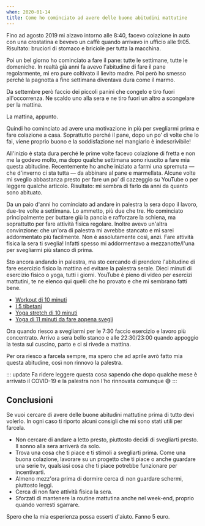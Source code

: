 ```yaml
---
when: 2020-01-14
title: Come ho cominciato ad avere delle buone abitudini mattutine
---
```


Fino ad agosto 2019 mi alzavo intorno alle 8:40, facevo colazione in auto con una crostatina e bevevo un caffè quando arrivavo in ufficio alle 9:05. Risultato: bruciori di stomaco e briciole per tutta la macchina.

Poi un bel giorno ho cominciato a fare il pane: tutte le settimane, tutte le domeniche. In realtà già anni fa avevo l'abitudine di fare il pane regolarmente, mi ero pure coltivato il lievito madre. Poi però ho smesso perché la pagnotta a fine settimana diventava dura come il marmo.

Da settembre però faccio dei piccoli panini che congelo e tiro fuori all'occorrenza. Ne scaldo uno alla sera e ne tiro fuori un altro a scongelare per la mattina.

La mattina, appunto.

Quindi ho cominciato ad avere una motivazione in più per svegliarmi prima e fare colazione a casa. Soprattutto perché il pane, dopo un po’ di volte che lo fai, viene proprio buono e la soddisfazione nel mangiarlo è indescrivibile!

All'inizio è stata dura perché le prime volte facevo colazione di fretta e non me la godevo molto, ma dopo qualche settimana sono riuscito a fare mia questa abitudine. Recentemente ho anche iniziato a farmi una spremuta — che d'inverno ci sta tutta — da abbinare al pane e marmellata. Alcune volte mi sveglio abbastanza presto per fare un po’ di cazzeggio su YouTube o per leggere qualche articolo. Risultato: mi sembra di farlo da anni da quanto sono abituato.

Da un paio d'anni ho cominciato ad andare in palestra la sera dopo il lavoro, due-tre volte a settimana. Lo ammetto, più due che tre. Ho cominciato principalmente per buttare giù la pancia e rafforzare la schiena, ma soprattutto per fare attività fisica regolare.
Inoltre avevo un'altra convinzione: che un'ora di palestra mi avrebbe stancato e mi sarei addormentato più facilmente. Non è assolutamente così, anzi. Fare attività fisica la sera ti sveglia! Infatti spesso mi addormentavo a mezzanotte/l'una per svegliarmi più stanco di prima.

Sto ancora andando in palestra, ma sto cercando di prendere l'abitudine di fare esercizio fisico la mattina ed evitare la palestra serale. Dieci minuti di esercizio fisico o yoga, tutti i giorni.
YouTube è pieno di video per esercizi mattutini, te ne elenco qui quelli che ho provato e che mi sembrano fatti bene.

- [Workout di 10 minuti](https://www.youtube.com/watch?v=3sEeVJEXTfY)
- [I 5 tibetani](https://www.youtube.com/watch?v=3sEeVJEXTfY)
- [Yoga stretch di 10 minuti](https://www.youtube.com/watch?v=3sEeVJEXTfY)
- [Yoga di 11 minuti da fare appena svegli](https://www.youtube.com/watch?v=3sEeVJEXTfY)

Ora quando riesco a svegliarmi per le 7:30 faccio esercizio e lavoro più concentrato. Arrivo a sera bello stanco e alle 22:30/23:00 quando appoggio la testa sul cuscino, parto e ci si rivede a mattina.

Per ora riesco a farcela sempre, ma spero che ad aprile avrò fatto mia questa abitudine, così non rinnovo la palestra.

::: update
Fa ridere leggere questa cosa sapendo che dopo qualche mese è arrivato il COVID-19 e la palestra non l'ho rinnovata comunque :sweat_smile:
:::

## Conclusioni

Se vuoi cercare di avere delle buone abitudini mattutine prima di tutto devi volerlo. In ogni caso ti riporto alcuni consigli che mi sono stati utili per farcela.

- Non cercare di andare a letto presto, piuttosto decidi di svegliarti presto. Il sonno alla sera arriverà da solo.
- Trova una cosa che ti piace e ti stimoli a svegliarti prima. Come una buona colazione, lavorare su un progetto che ti piace o anche guardare una serie tv, qualsiasi cosa che ti piace potrebbe funzionare per incentivarti.
- Almeno mezz'ora prima di dormire cerca di non guardare schermi, piuttosto leggi.
- Cerca di non fare attività fisica la sera.
- Sforzati di mantenere la routine mattutina anche nel week-end, proprio quando vorresti sgarrare.

Spero che la mia esperienza possa esserti d'aiuto. Fanno 5 euro.
